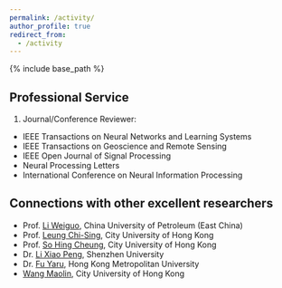 ```yaml
---
permalink: /activity/
author_profile: true
redirect_from:
  - /activity
---
```

{% include base_path %}

Professional Service
---------
1) Journal/Conference Reviewer:  
* IEEE Transactions on Neural Networks and Learning Systems
* IEEE Transactions on Geoscience and Remote Sensing
* IEEE Open Journal of Signal Processing
* Neural Processing Letters
* International Conference on Neural Information Processing
  
Connections with other excellent researchers
---------
* Prof. [Li Weiguo](https://sci.upc.edu.cn/2016/0926/c6895a96672/page.htm), China University of Petroleum (East China)
* Prof. [Leung Chi-Sing](https://scholars.cityu.edu.hk/en/persons/chi-sing-andrew-leung(876bf38a-51d9-435b-9a0d-1029a3651641).html), City University of Hong Kong
* Prof. [So Hing Cheung](https://scholars.cityu.edu.hk/en/persons/hing-cheung-so(c5a26419-5599-4f02-a416-738916471635).html), City University of Hong Kong
* Dr. [Li Xiao Peng](https://li-x-p.github.io), Shenzhen University
* Dr. [Fu Yaru](www.hkmu.edu.hk/yfu), Hong Kong Metropolitan University
* [Wang Maolin](https://morin.wang/), City University of Hong Kong

